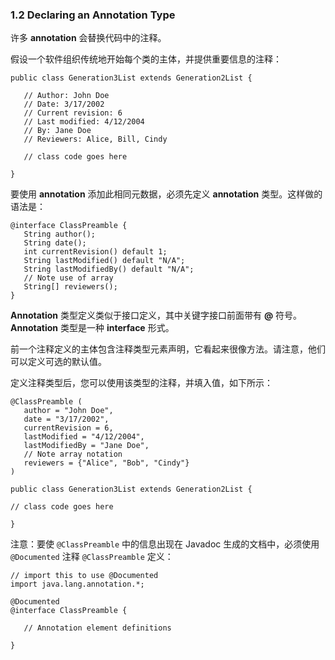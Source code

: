 ### 1.2 Declaring an Annotation Type

许多 **annotation** 会替换代码中的注释。

假设一个软件组织传统地开始每个类的主体，并提供重要信息的注释：

```
public class Generation3List extends Generation2List {

   // Author: John Doe
   // Date: 3/17/2002
   // Current revision: 6
   // Last modified: 4/12/2004
   // By: Jane Doe
   // Reviewers: Alice, Bill, Cindy

   // class code goes here

}
```

要使用 **annotation** 添加此相同元数据，必须先定义 **annotation** 类型。这样做的语法是：

```
@interface ClassPreamble {
   String author();
   String date();
   int currentRevision() default 1;
   String lastModified() default "N/A";
   String lastModifiedBy() default "N/A";
   // Note use of array
   String[] reviewers();
}
```

**Annotation** 类型定义类似于接口定义，其中关键字接口前面带有 **@** 符号。**Annotation** 类型是一种 **interface** 形式。

前一个注释定义的主体包含注释类型元素声明，它看起来很像方法。请注意，他们可以定义可选的默认值。

定义注释类型后，您可以使用该类型的注释，并填入值，如下所示：

```
@ClassPreamble (
   author = "John Doe",
   date = "3/17/2002",
   currentRevision = 6,
   lastModified = "4/12/2004",
   lastModifiedBy = "Jane Doe",
   // Note array notation
   reviewers = {"Alice", "Bob", "Cindy"}
)

public class Generation3List extends Generation2List {

// class code goes here

}
```

注意：要使 `@ClassPreamble` 中的信息出现在 Javadoc 生成的文档中，必须使用 `@Documented` 注释 `@ClassPreamble` 定义：

```
// import this to use @Documented
import java.lang.annotation.*;

@Documented
@interface ClassPreamble {

   // Annotation element definitions
   
}
```